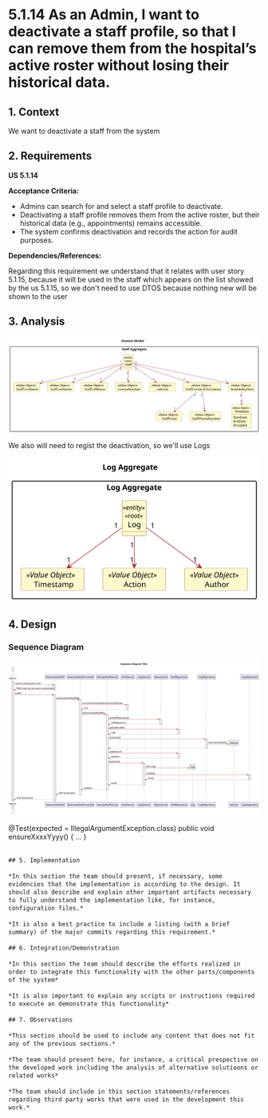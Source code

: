 # 5.1.14 As an Admin, I want to deactivate a staff profile, so that I can remove them from the hospital’s active roster without losing their historical data. 

## 1. Context

We want to deactivate a staff from the system
## 2. Requirements


**US 5.1.14** 

**Acceptance Criteria:**

- Admins can search for and select a staff profile to deactivate.
- Deactivating a staff profile removes them from the active roster, but their historical data (e.g., appointments) remains accessible.
- The system confirms deactivation and records the action for audit purposes.

**Dependencies/References:**

Regarding this requirement we understand that it relates with user story 5.1.15, because it will be used in the staff which appears on the list showed by the us 5.1.15, so we don't need to use DTOS because nothing new will be shown to the user 


## 3. Analysis

![analyzis ](analyzis\png\analyzis.svg "analyzis")

We also will need to regist the deactivation, so we'll use Logs

![logs ](analyzis\png\logs.svg "logs")

## 4. Design


### Sequence Diagram

![desing ](design\png\sequence-diagram.svg "desing")




@Test(expected = IllegalArgumentException.class)
public void ensureXxxxYyyy() {
    ...
}
````

## 5. Implementation

*In this section the team should present, if necessary, some evidencies that the implementation is according to the design. It should also describe and explain other important artifacts necessary to fully understand the implementation like, for instance, configuration files.*

*It is also a best practice to include a listing (with a brief summary) of the major commits regarding this requirement.*

## 6. Integration/Demonstration

*In this section the team should describe the efforts realized in order to integrate this functionality with the other parts/components of the system*

*It is also important to explain any scripts or instructions required to execute an demonstrate this functionality*

## 7. Observations

*This section should be used to include any content that does not fit any of the previous sections.*

*The team should present here, for instance, a critical prespective on the developed work including the analysis of alternative solutioons or related works*

*The team should include in this section statements/references regarding third party works that were used in the development this work.*